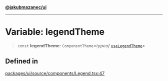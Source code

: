 [**@jakubmazanec/ui**](../README.md)

---

# Variable: legendTheme

> `const` **legendTheme**: `ComponentTheme`\<_typeof_
> [`useLegendTheme`](../functions/useLegendTheme.md)\>

## Defined in

[packages/ui/source/components/Legend.tsx:47](https://github.com/jakubmazanec/tools/blob/92d3fc1374d1ad6d45198d05d061e0f856a89434/packages/ui/source/components/Legend.tsx#L47)
